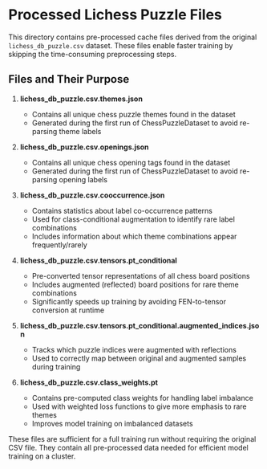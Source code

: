 # Processed Lichess Puzzle Files

This directory contains pre-processed cache files derived from the original `lichess_db_puzzle.csv` dataset. These files enable faster training by skipping the time-consuming preprocessing steps.

## Files and Their Purpose

1. **lichess_db_puzzle.csv.themes.json**
   - Contains all unique chess puzzle themes found in the dataset
   - Generated during the first run of ChessPuzzleDataset to avoid re-parsing theme labels

2. **lichess_db_puzzle.csv.openings.json**
   - Contains all unique chess opening tags found in the dataset
   - Generated during the first run of ChessPuzzleDataset to avoid re-parsing opening labels

3. **lichess_db_puzzle.csv.cooccurrence.json**
   - Contains statistics about label co-occurrence patterns
   - Used for class-conditional augmentation to identify rare label combinations
   - Includes information about which theme combinations appear frequently/rarely

4. **lichess_db_puzzle.csv.tensors.pt_conditional**
   - Pre-converted tensor representations of all chess board positions
   - Includes augmented (reflected) board positions for rare theme combinations
   - Significantly speeds up training by avoiding FEN-to-tensor conversion at runtime

5. **lichess_db_puzzle.csv.tensors.pt_conditional.augmented_indices.json**
   - Tracks which puzzle indices were augmented with reflections
   - Used to correctly map between original and augmented samples during training

6. **lichess_db_puzzle.csv.class_weights.pt**
   - Contains pre-computed class weights for handling label imbalance
   - Used with weighted loss functions to give more emphasis to rare themes
   - Improves model training on imbalanced datasets

These files are sufficient for a full training run without requiring the original CSV file. They contain all pre-processed data needed for efficient model training on a cluster.